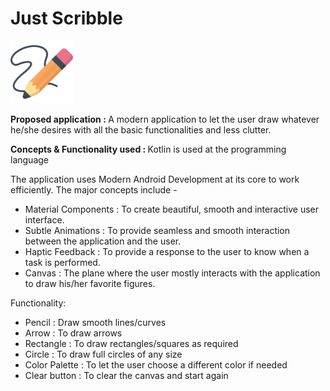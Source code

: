 # Just Scribble
<img width="100" alt="sampleImages" src="app/src/main/res/drawable/pencil.png">

<b> Proposed application : </b>
A modern application to let the user draw whatever he/she desires with all the basic functionalities and less clutter.

<b> Concepts & Functionality used : </b>
Kotlin is used at the programming language

The application uses Modern Android Development at its core to work efficiently. The major concepts include -
- Material Components : To create beautiful, smooth and interactive user interface.
- Subtle Animations : To provide seamless and smooth interaction between the application and the user.
- Haptic Feedback : To provide a response to the user to know when a task is performed.
- Canvas : The plane where the user mostly interacts with the application to draw his/her favorite figures.

Functionality:
- Pencil : Draw smooth lines/curves
- Arrow : To draw arrows
- Rectangle : To draw rectangles/squares as required
- Circle : To draw full circles of any size
- Color Palette : To let the user choose a different color if needed
- Clear button : To clear the canvas and start again
